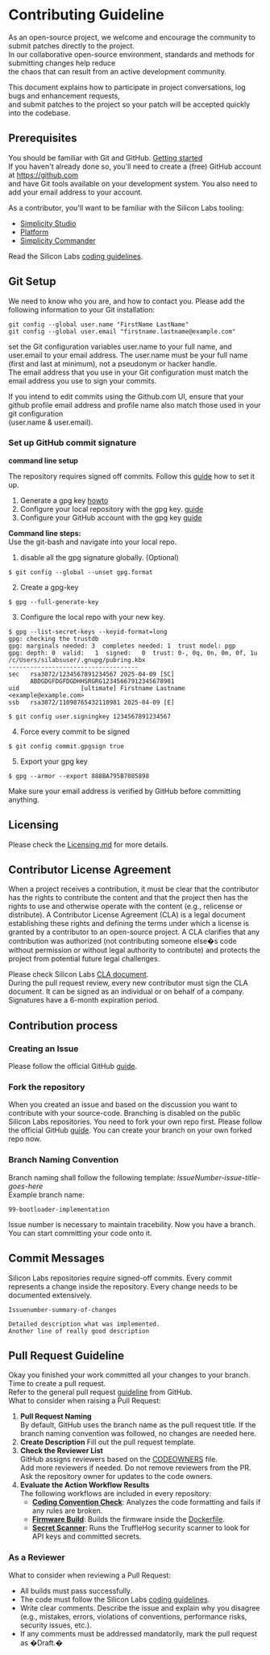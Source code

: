 # Contributing Guideline
As an open-source project, we welcome and encourage the community to submit patches directly to the project.  
In our collaborative open-source environment, standards and methods for submitting changes help reduce  
the chaos that can result from an active development community.

This document explains how to participate in project conversations, log bugs and enhancement requests,  
and submit patches to the project so your patch will be accepted quickly into the codebase.

## Prerequisites
You should be familiar with Git and GitHub. [Getting started](https://docs.github.com/en/get-started)  
If you haven't already done so, you'll need to create a (free) GitHub account at https://github.com  
and have Git tools available on your development system. You also need to add your email address to your account.

As a contributor, you'll want to be familiar with the Silicon Labs tooling:
- [Simplicity Studio](https://docs.silabs.com/simplicity-studio-5-users-guide/latest/ss-5-users-guide-overview/)  
- [Platform](https://docs.silabs.com/gecko-platform/latest/platform-overview/)  
- [Simplicity Commander](https://docs.silabs.com/simplicity-commander/latest/simplicity-commander-start/)  

Read the Silicon Labs [coding guidelines](https://github.com/SiliconLabsSoftware/agreements-and-guidelines/blob/main/coding_standard.md).  
## Git Setup
We need to know who you are, and how to contact you. Please add the following information to your Git installation:
```
git config --global user.name "FirstName LastName"
git config --global user.email "firstname.lastname@example.com"
```
set the Git configuration variables user.name to your full name, and user.email to your email address.
The user.name must be your full name (first and last at minimum), not a pseudonym or hacker handle.  
The email address that you use in your Git configuration must match the email address you use to sign your commits.  

If you intend to edit commits using the Github.com UI, ensure that your github profile email address and profile name also match those used in your git configuration  
(user.name & user.email).

### Set up GitHub commit signature

**command line setup**

The repository requires signed off commits. Follow this [guide](https://docs.github.com/en/authentication/managing-commit-signature-verification/signing-commits) how to set it up.
1. Generate a gpg key [howto](https://docs.github.com/en/authentication/managing-commit-signature-verification/generating-a-new-gpg-key)
2. Configure your local repository with the gpg key. [guide](https://docs.github.com/en/authentication/managing-commit-signature-verification/telling-git-about-your-signing-key)
3. Configure your GitHub account with the gpg key [guide](https://docs.github.com/en/authentication/managing-commit-signature-verification/associating-an-email-with-your-gpg-key)

**Command line steps:**  
Use the git-bash and navigate into your local repo.
1. disable all the gpg signature globally. (Optional)
```
$ git config --global --unset gpg.format
```
2. Create a gpg-key
```
$ gpg --full-generate-key
```
3. Configure the local repo with your new key.
```
$ gpg --list-secret-keys --keyid-format=long
gpg: checking the trustdb
gpg: marginals needed: 3  completes needed: 1  trust model: pgp
gpg: depth: 0  valid:   1  signed:   0  trust: 0-, 0q, 0n, 0m, 0f, 1u
/c/Users/silabsuser/.gnupg/pubring.kbx
------------------------------------
sec   rsa3072/1234567891234567 2025-04-09 [SC]
      ABDGDGFDGFDGDHHSRGRG12345667912345678981
uid                 [ultimate] Firstname Lastname <example@example.com>
ssb   rsa3072/11098765432110981 2025-04-09 [E]

$ git config user.signingkey 1234567891234567
```
4. Force every commit to be signed
```
$ git config commit.gpgsign true
```
5. Export your gpg key
```
$ gpg --armor --export 888BA795B7085898
```
Make sure your email address is verified by GitHub before committing anything.

## Licensing
Please check the [Licensing.md](../LICENSE.md) for more details.

## Contributor License Agreement
When a project receives a contribution, it must be clear that the contributor has the rights to contribute the content and that the project then has the rights to use and otherwise operate with the content (e.g., relicense or distribute). A Contributor License Agreement (CLA) is a legal document establishing these rights and defining the terms under which a license is granted by a contributor to an open-source project. A CLA clarifies that any contribution was authorized (not contributing someone else�s code without permission or without legal authority to contribute) and protects the project from potential future legal challenges.

Please check Silicon Labs [CLA document](https://github.com/SiliconLabsSoftware/agreements-and-guidelines/blob/main/contributor_license_agreement.md).  
During the pull request review, every new contributor must sign the CLA document. It can be signed as an individual or on behalf of a company.  
Signatures have a 6-month expiration period.

## Contribution process
### Creating an Issue
Please follow the official GitHub [guide](https://opensource.guide/how-to-contribute/#opening-an-issue).

### Fork the repository
When you created an issue and based on the discussion you want to contribute with your source-code.
Branching is disabled on the public Silicon Labs repositories. You need to fork your own repo first.
Please follow the official GitHub [guide](https://docs.github.com/en/get-started/exploring-projects-on-github/contributing-to-a-project).
You can create your branch on your own forked repo now.

### Branch Naming Convention
Branch naming shall follow the following template: *IssueNumber-issue-title-goes-here*  
Example branch name:
```
99-bootloader-implementation
```
Issue number is necessary to maintain tracebility.
Now you have a branch. You can start committing your code onto it.

## Commit Messages

Silicon Labs repositories require signed-off commits.
Every commit represents a change inside the repository. Every change needs to be documented extensively.  
```
Issuenumber-summary-of-changes

Detailed description what was implemented.
Another line of really good description
```

## Pull Request Guideline
Okay you finished your work committed all your changes to your branch. Time to create a pull request.  
Refer to the general pull request [guideline](https://opensource.guide/how-to-contribute/#opening-a-pull-request) from GitHub.  
What to consider when raising a Pull Request:  
1. **Pull Request Naming**  
   By default, GitHub uses the branch name as the pull request title. If the branch naming convention was followed, no changes are needed here.
2. **Create Description**
   Fill out the pull request template.
3. **Check the Reviewer List**  
   GitHub assigns reviewers based on the [CODEOWNERS](CODEOWNERS) file.  
   Add more reviewers if needed. Do not remove reviewers from the PR. Ask the repository owner for updates to the code owners.
4. **Evaluate the Action Workflow Results**  
   The following workflows are included in every repository:
   - **[Coding Convention Check](workflows/00-Check-Code-Convention.yml)**: Analyzes the code formatting and fails if any rules are broken.
   - **[Firmware Build](workflows/02-Build-Firmware.yml)**: Builds the firmware inside the [Dockerfile](../Dockerfile).  
   - **[Secret Scanner](workflows/04-TruffleHog-Security-Scan.yml)**: Runs the TruffleHog security scanner to look for API keys and committed secrets.

### As a Reviewer

What to consider when reviewing a Pull Request:

- All builds must pass successfully.
- The code must follow the Silicon Labs [coding guidelines](https://github.com/SiliconLabsSoftware/agreements-and-guidelines/blob/main/coding_standard.md).
- Write clear comments. Describe the issue and explain why you disagree (e.g., mistakes, errors, violations of conventions, performance risks, security issues, etc.).
- If any comments must be addressed mandatorily, mark the pull request as �Draft.�
